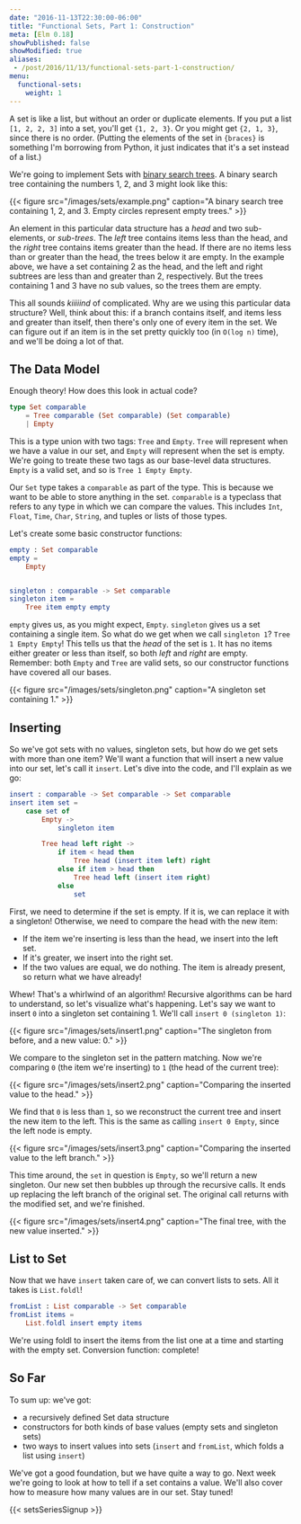 ```yaml
---
date: "2016-11-13T22:30:00-06:00"
title: "Functional Sets, Part 1: Construction"
meta: [Elm 0.18]
showPublished: false
showModified: true
aliases:
 - /post/2016/11/13/functional-sets-part-1-construction/
menu:
  functional-sets:
    weight: 1
---
```


A set is like a list, but without an order or duplicate elements.
If you put a list `[1, 2, 2, 3]` into a set, you'll get `{1, 2, 3}`.
Or you might get `{2, 1, 3}`, since there is no order.
(Putting the elements of the set in `{braces}` is something I'm borrowing from Python, it just indicates that it's a set instead of a list.)

We're going to implement Sets with [binary search trees](https://en.wikipedia.org/wiki/Binary_search_tree).
A binary search tree containing the numbers 1, 2, and 3 might look like this:

<!--more-->

{{< figure src="/images/sets/example.png"
           caption="A binary search tree containing 1, 2, and 3. Empty circles represent empty trees." >}}

An element in this particular data structure has a *head* and two sub-elements, or *sub-trees*.
The *left* tree contains items less than the head, and the *right* tree contains items greater than the head.
If there are no items less than or greater than the head, the trees below it are empty.
In the example above, we have a set containing 2 as the head, and the left and right subtrees are less than and greater than 2, respectively.
But the trees containing 1 and 3 have no sub values, so the trees them are empty.

This all sounds *kiiiiind* of complicated.
Why are we using this particular data structure?
Well, think about this: if a branch contains itself, and items less and greater than itself, then there's only one of every item in the set.
We can figure out if an item is in the set pretty quickly too (in `O(log n)` time), and we'll be doing a lot of that.

## The Data Model

Enough theory!
How does this look in actual code?

```elm
type Set comparable
    = Tree comparable (Set comparable) (Set comparable)
    | Empty
```

This is a type union with two tags: `Tree` and `Empty`.
`Tree` will represent when we have a value in our set, and `Empty` will represent when the set is empty.
We're going to treate these two tags as our base-level data structures.
`Empty` is a valid set, and so is `Tree 1 Empty Empty`.

Our `Set` type takes a `comparable` as part of the type.
This is because we want to be able to store anything in the set.
`comparable` is a typeclass that refers to any type in which we can compare the values.
This includes `Int`, `Float`, `Time`, `Char`, `String`, and tuples or lists of those types.

Let's create some basic constructor functions:

```elm
empty : Set comparable
empty =
    Empty


singleton : comparable -> Set comparable
singleton item =
    Tree item empty empty
```

`empty` gives us, as you might expect, `Empty`.
`singleton` gives us a set containing a single item.
So what do we get when we call `singleton 1`?
`Tree 1 Empty Empty`!
This tells us that the *head* of the set is `1`.
It has no items either greater or less than itself, so both *left* and *right* are empty.
Remember: both `Empty` and `Tree` are valid sets, so our constructor functions have covered all our bases.

{{< figure src="/images/sets/singleton.png"
           caption="A singleton set containing 1." >}}

## Inserting

So we've got sets with no values, singleton sets, but how do we get sets with more than one item?
We'll want a function that will insert a new value into our set, let's call it `insert`.
Let's dive into the code, and I'll explain as we go:

```elm
insert : comparable -> Set comparable -> Set comparable
insert item set =
    case set of
        Empty ->
            singleton item

        Tree head left right ->
            if item < head then
                Tree head (insert item left) right
            else if item > head then
                Tree head left (insert item right)
            else
                set
```

First, we need to determine if the set is empty.
If it is, we can replace it with a singleton!
Otherwise, we need to compare the head with the new item:

- If the item we're inserting is less than the head, we insert into the left set.
- If it's greater, we insert into the right set.
- If the two values are equal, we do nothing.
  The item is already present, so return what we have already!

Whew!
That's a whirlwind of an algorithm!
Recursive algorithms can be hard to understand, so let's visualize what's happening.
Let's say we want to insert `0` into a singleton set containing 1.
We'll call `insert 0 (singleton 1)`:

{{< figure src="/images/sets/insert1.png"
           caption="The singleton from before, and a new value: 0." >}}

We compare to the singleton set in the pattern matching.
Now we're comparing `0` (the item we're inserting) to `1` (the head of the current tree):

{{< figure src="/images/sets/insert2.png"
           caption="Comparing the inserted value to the head." >}}

We find that `0` is less than `1`, so we reconstruct the current tree and insert the new item to the left.
This is the same as calling `insert 0 Empty`, since the left node is empty.

{{< figure src="/images/sets/insert3.png"
           caption="Comparing the inserted value to the left branch." >}}

This time around, the `set` in question is `Empty`, so we'll return a new singleton.
Our new set then bubbles up through the recursive calls.
It ends up replacing the left branch of the original set.
The original call returns with the modified set, and we're finished.

{{< figure src="/images/sets/insert4.png"
           caption="The final tree, with the new value inserted." >}}

## List to Set

Now that we have `insert` taken care of, we can convert lists to sets.
All it takes is `List.foldl`!

```elm
fromList : List comparable -> Set comparable
fromList items =
    List.foldl insert empty items
```

We're using foldl to insert the items from the list one at a time and starting with the empty set.
Conversion function: complete!

## So Far

To sum up: we've got:

- a recursively defined Set data structure
- constructors for both kinds of base values (empty sets and singleton sets)
- two ways to insert values into sets (`insert` and `fromList`, which folds a list using `insert`)

We've got a good foundation, but we have quite a way to go.
Next week we're going to look at how to tell if a set contains a value.
We'll also cover how to measure how many values are in our set.
Stay tuned!

{{< setsSeriesSignup >}}
